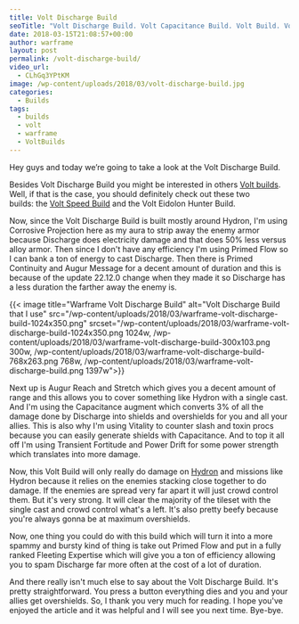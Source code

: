 ```yaml
---
title: Volt Discharge Build
seoTitle: "Volt Discharge Build. Volt Capacitance Build. Volt Build. Volt Prime Build"
date: 2018-03-15T21:08:57+00:00
author: warframe
layout: post
permalink: /volt-discharge-build/
video_url:
  - CLhGq3YPtKM
image: /wp-content/uploads/2018/03/volt-discharge-build.jpg
categories:
  - Builds
tags:
  - builds
  - volt
  - warframe
  - VoltBuilds
---
```

Hey guys and today we’re going to take a look at the Volt Discharge Build.<!--more-->

Besides Volt Discharge Build you might be interested in others [Volt builds](https://warframeblog.com/warframe-builds/). Well, if that is the case, you should definitely check out these two builds: the [Volt Speed Build](https://warframeblog.com/volt-speed-build/) and the Volt Eidolon Hunter Build.

Now, since the Volt Discharge Build is built mostly around Hydron, I'm using Corrosive Projection here as my aura to strip away the enemy armor because Discharge does electricity damage and that does 50% less versus alloy armor. Then since I don't have any efficiency I'm using Primed Flow so I can bank a ton of energy to cast Discharge. Then there is Primed Continuity and Augur Message for a decent amount of duration and this is because of the update 22.12.0 change when they made it so Discharge has a less duration the farther away the enemy is.

{{< image title="Warframe Volt Discharge Build" alt="Volt Discharge Build that I use" src="/wp-content/uploads/2018/03/warframe-volt-discharge-build-1024x350.png" srcset="/wp-content/uploads/2018/03/warframe-volt-discharge-build-1024x350.png 1024w, /wp-content/uploads/2018/03/warframe-volt-discharge-build-300x103.png 300w, /wp-content/uploads/2018/03/warframe-volt-discharge-build-768x263.png 768w, /wp-content/uploads/2018/03/warframe-volt-discharge-build.png 1397w">}}

Next up is Augur Reach and Stretch which gives you a decent amount of range and this allows you to cover something like Hydron with a single cast. And I'm using the Capacitance augment which converts 3% of all the damage done by Discharge into shields and overshields for you and all your allies. This is also why I'm using Vitality to counter slash and toxin procs because you can easily generate shields with Capacitance. And to top it all off I'm using Transient Fortitude and Power Drift for some power strength which translates into more damage.

Now, this Volt Build will only really do damage on [Hydron](https://warframeblog.com/how-to-farm-relics/) and missions like Hydron because it relies on the enemies stacking close together to do damage. If the enemies are spread very far apart it will just crowd control them. But it's very strong. It will clear the majority of the tileset with the single cast and crowd control what's a left. It's also pretty beefy because you're always gonna be at maximum overshields.

Now, one thing you could do with this build which will turn it into a more spammy and bursty kind of thing is take out Primed Flow and put in a fully ranked Fleeting Expertise which will give you a ton of efficiency allowing you to spam Discharge far more often at the cost of a lot of duration.

And there really isn't much else to say about the Volt Discharge Build. It's pretty straightforward. You press a button everything dies and you and your allies get overshields. So, I thank you very much for reading. I hope you've enjoyed the article and it was helpful and I will see you next time. Bye-bye.